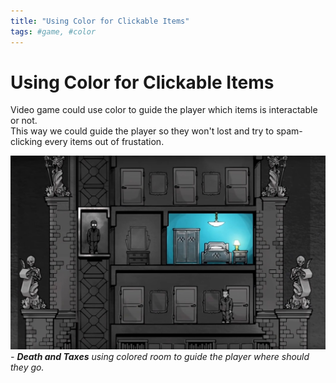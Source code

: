 ```yaml
---
title: "Using Color for Clickable Items"
tags: #game, #color
---
```


# Using Color for Clickable Items


Video game could use color to guide the player which items is interactable or not.  
This way we could guide the player so they won't lost and try to spam-clicking every items out of frustation.  

![Death and Taxes - The colored room is the place where you can go](../../static/deathandtaxes-color.jpg)
*- **Death and Taxes** using colored room to guide the player where should they go.*